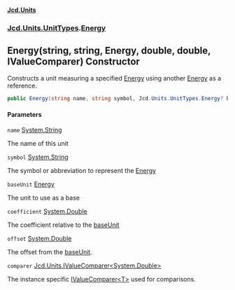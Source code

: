 #### [Jcd.Units](index.md 'index')
### [Jcd.Units.UnitTypes](Jcd.Units.UnitTypes.md 'Jcd.Units.UnitTypes').[Energy](Energy.md 'Jcd.Units.UnitTypes.Energy')

## Energy(string, string, Energy, double, double, IValueComparer<double>) Constructor

Constructs a unit measuring a specified [Energy](Energy.md 'Jcd.Units.UnitTypes.Energy') using another [Energy](Energy.md 'Jcd.Units.UnitTypes.Energy') as a reference.

```csharp
public Energy(string name, string symbol, Jcd.Units.UnitTypes.Energy? baseUnit=null, double coefficient=1.0, double offset=0.0, Jcd.Units.IValueComparer<double>? comparer=null);
```
#### Parameters

<a name='Jcd.Units.UnitTypes.Energy.Energy(string,string,Jcd.Units.UnitTypes.Energy,double,double,Jcd.Units.IValueComparer_double_).name'></a>

`name` [System.String](https://docs.microsoft.com/en-us/dotnet/api/System.String 'System.String')

The name of this unit

<a name='Jcd.Units.UnitTypes.Energy.Energy(string,string,Jcd.Units.UnitTypes.Energy,double,double,Jcd.Units.IValueComparer_double_).symbol'></a>

`symbol` [System.String](https://docs.microsoft.com/en-us/dotnet/api/System.String 'System.String')

The symbol or abbreviation to represent the [Energy](Energy.md 'Jcd.Units.UnitTypes.Energy')

<a name='Jcd.Units.UnitTypes.Energy.Energy(string,string,Jcd.Units.UnitTypes.Energy,double,double,Jcd.Units.IValueComparer_double_).baseUnit'></a>

`baseUnit` [Energy](Energy.md 'Jcd.Units.UnitTypes.Energy')

The unit to use as a base

<a name='Jcd.Units.UnitTypes.Energy.Energy(string,string,Jcd.Units.UnitTypes.Energy,double,double,Jcd.Units.IValueComparer_double_).coefficient'></a>

`coefficient` [System.Double](https://docs.microsoft.com/en-us/dotnet/api/System.Double 'System.Double')

The coefficient relative to the [baseUnit](Energy..ctor.oLIOH5uwQTrHDsJuGH3zpg.md#Jcd.Units.UnitTypes.Energy.Energy(string,string,Jcd.Units.UnitTypes.Energy,double,double,Jcd.Units.IValueComparer_double_).baseUnit 'Jcd.Units.UnitTypes.Energy.Energy(string, string, Jcd.Units.UnitTypes.Energy, double, double, Jcd.Units.IValueComparer<double>).baseUnit')

<a name='Jcd.Units.UnitTypes.Energy.Energy(string,string,Jcd.Units.UnitTypes.Energy,double,double,Jcd.Units.IValueComparer_double_).offset'></a>

`offset` [System.Double](https://docs.microsoft.com/en-us/dotnet/api/System.Double 'System.Double')

The offset from the [baseUnit](Energy..ctor.oLIOH5uwQTrHDsJuGH3zpg.md#Jcd.Units.UnitTypes.Energy.Energy(string,string,Jcd.Units.UnitTypes.Energy,double,double,Jcd.Units.IValueComparer_double_).baseUnit 'Jcd.Units.UnitTypes.Energy.Energy(string, string, Jcd.Units.UnitTypes.Energy, double, double, Jcd.Units.IValueComparer<double>).baseUnit').

<a name='Jcd.Units.UnitTypes.Energy.Energy(string,string,Jcd.Units.UnitTypes.Energy,double,double,Jcd.Units.IValueComparer_double_).comparer'></a>

`comparer` [Jcd.Units.IValueComparer&lt;](IValueComparer_T_.md 'Jcd.Units.IValueComparer<T>')[System.Double](https://docs.microsoft.com/en-us/dotnet/api/System.Double 'System.Double')[&gt;](IValueComparer_T_.md 'Jcd.Units.IValueComparer<T>')

The instance specific [IValueComparer&lt;T&gt;](IValueComparer_T_.md 'Jcd.Units.IValueComparer<T>') used for comparisons.
